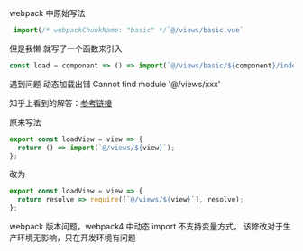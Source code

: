 webpack 中原始写法

```js
 import(/* webpackChunkName: "basic" */`@/views/basic.vue`
```

但是我懒 就写了一个函数来引入

```js
const load = component => () => import(`@/views/basic/${component}/index`);
```

遇到问题 动态加载出错 Cannot find module '@/views/xxx'

知乎上看到的解答：[参考链接](https://zhuanlan.zhihu.com/p/139232427)

原来写法

```js
export const loadView = view => {
  return () => import(`@/views/${view}`);
};
```

改为

```js
export const loadView = view => {
  return resolve => require([`@/views/${view}`], resolve);
};
```

webpack 版本问题，webpack4 中动态 import 不支持变量方式，
该修改对于生产环境无影响，只在开发环境有问题

